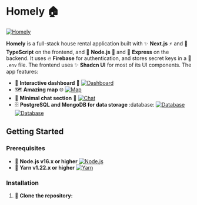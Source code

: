 # Homely 🏠
[![Homely](https://img.shields.io/badge/Homely-Full-Stack--House--Rental--Application-green)](https://github.com/[your-username]/homely)

**Homely** is a full-stack house rental application built with ✨ **Next.js** ⚡️ and 💯 **TypeScript** on the frontend, and 🐙 **Node.js** 🚆 and 🚦 **Express** on the backend. It uses 🔥 **Firebase** for authentication, and stores secret keys in a 🔐 `.env` file. The frontend uses ✨ **Shadcn UI** for most of its UI components. The app features:

* 🎉 **Interactive dashboard** :tada:
[![Dashboard](https://img.shields.io/badge/Dashboard-Interactive-brightgreen)](https://github.com/[your-username]/homely)
* 🗺️ **Amazing map** :globe_with_meridians:
[![Map](https://img.shields.io/badge/Map-Amazing-blue)](https://github.com/[your-username]/homely)
* 💬 **Minimal chat section** :speech_balloon:
[![Chat](https://img.shields.io/badge/Chat-Minimal-orange)](https://github.com/[your-username]/homely)
* 🗄️ **PostgreSQL and MongoDB for data storage** :database:
[![Database](https://img.shields.io/badge/Database-PostgreSQL-purple)](https://github.com/[your-username]/homely)
[![Database](https://img.shields.io/badge/Database-MongoDB-teal)](https://github.com/[your-username]/homely)

## Getting Started

### Prerequisites

* 🔌 **Node.js v16.x or higher**
[![Node.js](https://img.shields.io/badge/Node.js-v16.x-brightgreen)](https://nodejs.org/en/)
* 🧶 **Yarn v1.22.x or higher**
[![Yarn](https://img.shields.io/badge/Yarn-v1.22.x-blue)](https://classic.yarnpkg.com/en/)

### Installation

1. 💾 **Clone the repository:**

